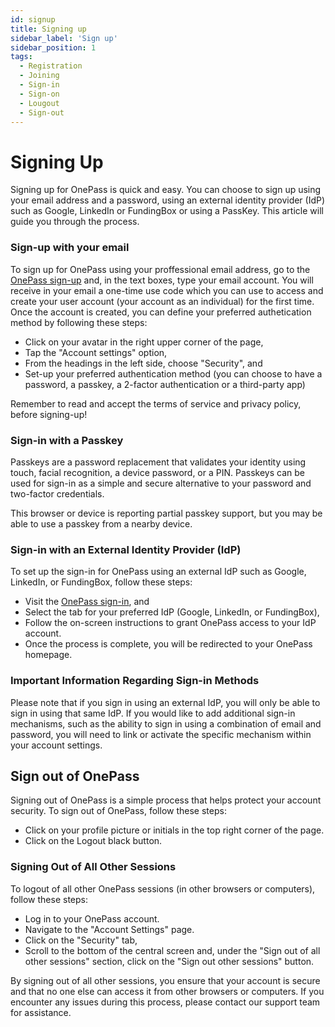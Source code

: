 ```yaml
---
id: signup
title: Signing up
sidebar_label: 'Sign up'
sidebar_position: 1
tags:
  - Registration
  - Joining
  - Sign-in
  - Sign-on
  - Lougout
  - Sign-out
---
```


# Signing Up

Signing up for OnePass is quick and easy. You can choose to sign up using your email address and a password, using an external identity provider (IdP) such as Google, LinkedIn or FundingBox or using a PassKey. This article will guide you through the process.

### Sign-up with your email

To sign up for OnePass using your proffessional email address, go to the [OnePass sign-up](https://app.getonepass.eu/signup) and, in the text boxes, type your email account. You will receive in your email a one-time use code which you can use to access and create your user account (your account as an individual) for the first time. Once the account is created, you can define your preferred authetication method by following these steps:

- Click on your avatar in the right upper corner of the page,
- Tap the "Account settings" option,
- From the headings in the left side, choose "Security", and
- Set-up your preferred authentication method (you can choose to have a password, a passkey, a 2-factor authentication or a third-party app)

Remember to read and accept the terms of service and privacy policy, before signing-up!

### Sign-in with a Passkey

Passkeys are a password replacement that validates your identity using touch, facial recognition, a device password, or a PIN. Passkeys can be used for sign-in as a simple and secure alternative to your password and two-factor credentials.

This browser or device is reporting partial passkey support, but you may be able to use a passkey from a nearby device.

### Sign-in with an External Identity Provider (IdP)

To set up the sign-in for OnePass using an external IdP such as Google, LinkedIn, or FundingBox, follow these steps:

- Visit the [OnePass sign-in](https://app.getonepass.eu/signin), and
- Select the tab for your preferred IdP (Google, LinkedIn, or FundingBox),
- Follow the on-screen instructions to grant OnePass access to your IdP account.
- Once the process is complete, you will be redirected to your OnePass homepage.

### Important Information Regarding Sign-in Methods

Please note that if you sign in using an external IdP, you will only be able to sign in using that same IdP. If you would like to add additional sign-in mechanisms, such as the ability to sign in using a combination of email and password, you will need to link or activate the specific mechanism within your account settings.

## Sign out of OnePass

Signing out of OnePass is a simple process that helps protect your account security. To sign out of OnePass, follow these steps:

- Click on your profile picture or initials in the top right corner of the page.
- Click on the Logout black button.

### Signing Out of All Other Sessions

To logout of all other OnePass sessions (in other browsers or computers), follow these steps:

- Log in to your OnePass account.
- Navigate to the "Account Settings" page.
- Click on the "Security" tab,
- Scroll to the bottom of the central screen and, under the "Sign out of all other sessions" section, click on the "Sign out other sessions" button.

By signing out of all other sessions, you ensure that your account is secure and that no one else can access it from other browsers or computers. If you encounter any issues during this process, please contact our support team for assistance.
